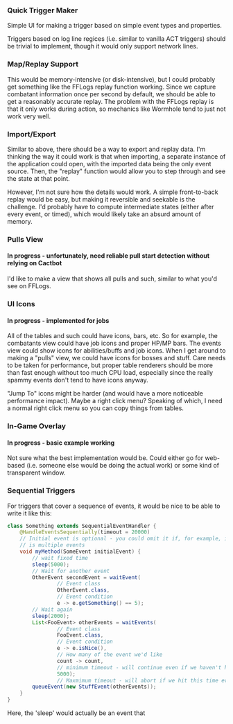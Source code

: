 ### Quick Trigger Maker

Simple UI for making a trigger based on simple event types and properties. 

Triggers based on log line regices (i.e. similar to vanilla ACT triggers) should be trivial to implement, though
it would only support network lines.


### Map/Replay Support

This would be memory-intensive (or disk-intensive), but I could probably get something like the FFLogs replay
function working. Since we capture combatant information once per second by default, we should be able to get a
reasonably accurate replay. The problem with the FFLogs replay is that it only works during action, so mechanics
like Wormhole tend to just not work very well.


### Import/Export

Similar to above, there should be a way to export and replay data. I'm thinking the way it could work is that when
importing, a separate instance of the application could open, with the imported data being the only event source.
Then, the "replay" function would allow you to step through and see the state at that point.

However, I'm not sure how the details would work. A simple front-to-back replay would be easy, but making it reversible
and seekable is the challenge. I'd probably have to compute intermediate states (either after every event, or timed), 
which would likely take an absurd amount of memory.


### Pulls View

#### In progress - unfortunately, need reliable pull start detection without relying on Cactbot

I'd like to make a view that shows all pulls and such, similar to what you'd see on FFLogs.


### UI Icons

#### In progress - implemented for jobs

All of the tables and such could have icons, bars, etc. So for example, the combatants view could have job icons and
proper HP/MP bars. The events view could show icons for abilities/buffs and job icons. When I get around to making a
"pulls" view, we could have icons for bosses and stuff. Care needs to be taken for performance, but proper table
renderers should be more than fast enough without too much CPU load, especially since the really spammy events don't
tend to have icons anyway.

"Jump To" icons might be harder (and would have a more noticeable performance impact). Maybe a right click menu? 
Speaking of which, I need a normal right click menu so you can copy things from tables.

### In-Game Overlay

#### In progress - basic example working

Not sure what the best implementation would be. Could either go for web-based (i.e. someone else would be doing the
actual work) or some kind of transparent window.

### Sequential Triggers

For triggers that cover a sequence of events, it would be nice to be able to write it like this:

```java
class Something extends SequentialEventHandler {
	@HandleEventsSequentially(timeout = 20000)
	// Initial event is optional - you could omit it if, for example, if your initial condition
	// is multiple events
	void myMethod(SomeEvent initialEvent) {
		// wait fixed time
		sleep(5000);
		// Wait for another event
		OtherEvent secondEvent = waitEvent(
				// Event class
				OtherEvent.class,
				// Event condition
				e -> e.getSomething() == 5);
		// Wait again
		sleep(2000);
		List<FooEvent> otherEvents = waitEvents(
				// Event class
				FooEvent.class,
				// Event condition
				e -> e.isNice(),
				// How many of the event we'd like
				count -> count,
				// minimum timeout - will continue even if we haven't hit the minimum number
				5000);
				// Maxmimum timeout - will abort if we hit this time even if we haven't hit the desired number
		queueEvent(new StuffEvent(otherEvents));
	}
}
```

Here, the 'sleep' would actually be an event that 
